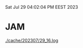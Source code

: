 Sat Jul 29 04:02:04 PM EEST 2023
# JAM
<a href='./cache/202307/29_16.log'>./cache/202307/29_16.log</a>

